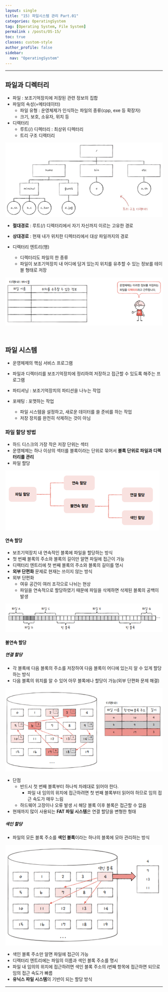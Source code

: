 ```yaml
---
layout: single
title: "15) 파일시스템 관리 Part.01"
categories: OperatingSystem
tag: [Operating System, File System]
permalink : /posts/OS-15/
toc: true
classes: custom-style
author_profile: false
sidebar:
  nav: "OperatingSystem"
---
```


<hr>

## 파일과 디렉터리

* 파일 : 보조기억장치에 저장된 관련 정보의 집합
* 파일의 속성(=메타데이터)
  * 파일 유형 : 운영체제가 인식하는 파일의 종류(cpp, exe 등 확장자)
  *  크기, 보호, 소유자, 위치 등
* 디렉터리
  * 루트(/) 디렉터리 : 최상위 디렉터리
  * 트리 구조 디렉터리

<div id="img_center">

  ![image](../../assets/images/OperatingSystem/FileSystem01-1.PNG) 
  
</div>

* **절대경로** : 루트(/) 디렉터리에서 자기 자신까지 이르는 고유한 경로
* **상대경로** : 현재 내가 위치한 디렉터리에서 대상 파일까지의 경로
  
* 디렉터리 엔트리(행)
  * 디렉터리도 파일의 한 종류
  * 파일이 보조기억장치 내 어디에 담겨 있는지 위치를 유추할 수 있는 정보를 테이블 형태로 저장

![image](../../assets/images/OperatingSystem/FileSystem01-2.PNG)

<br>

## 파일 시스템

* 운영체제의 핵심 서비스 프로그램
* 파일과 디렉터리를 보조기억장치에 정리하여 저장하고 접근할 수 있도록 해주는 프로그램

* 파티셔닝 : 보조기억장치의 파티션을 나누는 작업
* 포매팅 : 포맷하는 작업
  * 파일 시스템을 설정하고, 새로운 데이터를 쓸 준비를 하는 작업
  * 저장 장치를 완전히 삭제하는 것이 아님

### 파일 할당 방법

  * 하드 디스크의 가장 작은 저장 단위는 섹터
  * 운영체제는 하나 이상의 섹터를 블록이라는 단위로 묶어서 **블록 단위로 파일과 디렉터리를 관리**
  * 파일 할당  

![image](../../assets/images/OperatingSystem/FileSystem01-3.PNG)

#### 연속 할당

* 보조기억장치 내 연속적인 블록에 파일을 할당하는 방식
* 첫 번째 블록의 주소와 블록의 길이만 알면 파일에 접근이 가능
* 디렉터리 엔트리에 첫 번째 블록의 주소와 블록의 길이를 명시
* **외부 단편화** 문제로 현재는 쓰이지 않는 방식
* 외부 단편화
  * 여유 공간이 여러 조각으로 나뉘는 현상
  * 파일을 연속적으로 할당하였기 때문에 파일을 삭제하면 삭제된 블록의 공백이 발생

![image](../../assets/images/OperatingSystem/FileSystem01-4.PNG)

#### 불연속 할당

##### 연결 할당
 
* 각 블록에 다음 블록의 주소를 저장하여 다음 블록이 어디에 있는지 알 수 있게 할당하는 방식
* 다음 블록의 위치를 알 수 있어 아무 블록에나 할당이 가능(외부 단편화 문제 해결)

![image](../../assets/images/OperatingSystem/FileSystem01-5.PNG)

* 단점
  * 반드시 첫 번째 블록부터 하나씩 차례대로 읽어야 한다.
    * 파일 내 임의의 위치에 접근하려면 첫 번째 블록부터 읽어야 하므로 임의 접근 속도가 매우 느림
  * 하드웨어 고장이나 오류 발생 시 해당 블록 이후 블록은 접근할 수 없음
* 현재까지 많이 사용되는 **FAT 파일 시스템**은 연결 할당을 변형한 형태

##### 색인 할당

* 파일의 모든 블록 주소를 **색인 블록**이라는 하나의 블록에 모아 관리하는 방식

![image](../../assets/images/OperatingSystem/FileSystem01-6.PNG)

* 색인 블록 주소만 알면 파일에 접근이 가능
* 디렉터리 엔트리에는 파일의 이름과 색인 블록 주소를 명시
* 파일 내 임의의 위치에 접근하려면 색인 블록 주소의 i번째 항목에 접근하면 되므로 임의 접근 속도가 빠름
* **유닉스 파일 시스템**의 기반이 되는 할당 방식

<hr>   